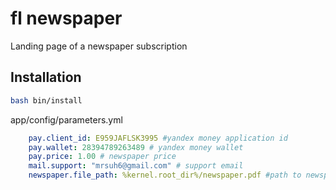 # fl newspaper #

Landing page of a newspaper subscription

## Installation ##

```bash
bash bin/install
```

app/config/parameters.yml
```yaml
    pay.client_id: E959JAFLSK3995 #yandex money application id
    pay.wallet: 28394789263489 # yandex money wallet
    pay.price: 1.00 # newspaper price
    mail.support: "mrsuh6@gmail.com" # support email
    newspaper.file_path: %kernel.root_dir%/newspaper.pdf #path to newspaper file
```